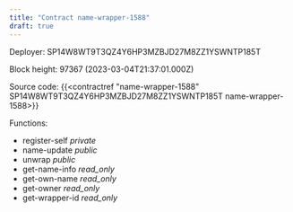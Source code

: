```yaml
---
title: "Contract name-wrapper-1588"
draft: true
---
```

Deployer: SP14W8WT9T3QZ4Y6HP3MZBJD27M8ZZ1YSWNTP185T


 



Block height: 97367 (2023-03-04T21:37:01.000Z)

Source code: {{<contractref "name-wrapper-1588" SP14W8WT9T3QZ4Y6HP3MZBJD27M8ZZ1YSWNTP185T name-wrapper-1588>}}

Functions:

* register-self _private_
* name-update _public_
* unwrap _public_
* get-name-info _read_only_
* get-own-name _read_only_
* get-owner _read_only_
* get-wrapper-id _read_only_
